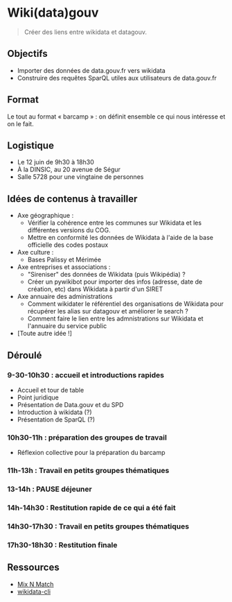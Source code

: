 # Wiki(data)gouv

> Créer des liens entre wikidata et datagouv.

## Objectifs 

- Importer des données de data.gouv.fr vers wikidata
- Construire des requêtes SparQL utiles aux utilisateurs de data.gouv.fr

## Format 

Le tout au format « barcamp » : on définit ensemble ce qui nous intéresse et on le fait.

## Logistique

- Le 12 juin de 9h30 à 18h30
- À la DINSIC, au 20 avenue de Ségur
- Salle 5728 pour une vingtaine de personnes

## Idées de contenus à travailler

- Axe géographique :
  - Vérifier la cohérence entre les communes sur Wikidata et les différentes versions du COG.
  - Mettre en conformité les données de Wikidata à l'aide de la base officielle des codes postaux
- Axe culture :
  - Bases Palissy et Mérimée
- Axe entreprises et associations : 
  - "Sireniser" des données de Wikidata (puis Wikipédia) ?
  - Créer un pywikibot pour importer des infos (adresse, date de création, etc) dans Wikidata à partir d'un SIRET
- Axe annuaire des administrations
  - Comment wikidater le référentiel des organisations de Wikidata pour récupérer les alias sur datagouv et améliorer le search ?
  - Comment faire le lien entre les admnistrations sur Wikidata et l'annuaire du service public
- [Toute autre idée !]

## Déroulé

### 9-30-10h30 : accueil et introductions rapides

- Accueil et tour de table
- Point juridique
- Présentation de Data.gouv et du SPD
- Introduction à wikidata (?)
- Présentation de SparQL (?)

### 10h30-11h : préparation des groupes de travail

- Réflexion collective pour la préparation du barcamp

### 11h-13h : Travail en petits groupes thématiques

### 13-14h : PAUSE déjeuner

### 14h-14h30 : Restitution rapide de ce qui a été fait

### 14h30-17h30 : Travail en petits groupes thématiques

### 17h30-18h30 : Restitution finale

## Ressources

- [Mix N Match](https://tools.wmflabs.org/mix-n-match/#/)
- [wikidata-cli](https://github.com/maxlath/wikidata-cli)

